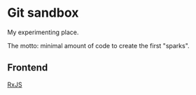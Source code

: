 # Git sandbox

My experimenting place.

The motto: minimal amount of code to create the first "sparks".

## Frontend

[RxJS](rxjs)
